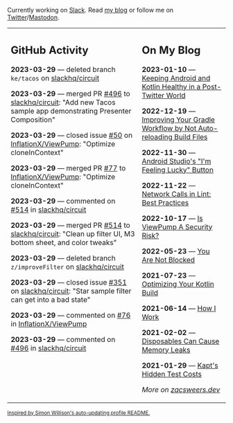 Currently working on [Slack](https://slack.com/). Read [my blog](https://zacsweers.dev/) or follow me on [Twitter](https://twitter.com/ZacSweers)/[Mastodon](https://hachyderm.io/@ZacSweers).

<table><tr><td valign="top" width="60%">

## GitHub Activity
<!-- githubActivity starts -->
**2023-03-29** — deleted branch `ke/tacos` on [slackhq/circuit](https://github.com/slackhq/circuit)

**2023-03-29** — merged PR [#496](https://github.com/slackhq/circuit/pull/496) to [slackhq/circuit](https://github.com/slackhq/circuit): "Add new Tacos sample app demonstrating Presenter Composition"

**2023-03-29** — closed issue [#50](https://github.com/InflationX/ViewPump/issues/50) on [InflationX/ViewPump](https://github.com/InflationX/ViewPump): "Optimize cloneInContext"

**2023-03-29** — merged PR [#77](https://github.com/InflationX/ViewPump/pull/77) to [InflationX/ViewPump](https://github.com/InflationX/ViewPump): "Optimize cloneInContext"

**2023-03-29** — commented on [#514](https://github.com/slackhq/circuit/pull/514#issuecomment-1489007144) in [slackhq/circuit](https://github.com/slackhq/circuit)

**2023-03-29** — merged PR [#514](https://github.com/slackhq/circuit/pull/514) to [slackhq/circuit](https://github.com/slackhq/circuit): "Clean up filter UI, M3 bottom sheet, and color tweaks"

**2023-03-29** — deleted branch `z/improveFilter` on [slackhq/circuit](https://github.com/slackhq/circuit)

**2023-03-29** — closed issue [#351](https://github.com/slackhq/circuit/issues/351) on [slackhq/circuit](https://github.com/slackhq/circuit): "Star sample filter can get into a bad state"

**2023-03-29** — commented on [#76](https://github.com/InflationX/ViewPump/pull/76#issuecomment-1488967560) in [InflationX/ViewPump](https://github.com/InflationX/ViewPump)

**2023-03-29** — commented on [#496](https://github.com/slackhq/circuit/pull/496#issuecomment-1488785795) in [slackhq/circuit](https://github.com/slackhq/circuit)
<!-- githubActivity ends -->
</td><td valign="top" width="40%">

## On My Blog
<!-- blog starts -->
**2023-01-10** — [Keeping Android and Kotlin Healthy in a Post-Twitter World](https://www.zacsweers.dev/keeping-android-healthy/)

**2022-12-19** — [Improving Your Gradle Workflow by Not Auto-reloading Build Files](https://www.zacsweers.dev/improving-your-workflow-by-not-auto-reloading-build-files/)

**2022-11-30** — [Android Studio's "I'm Feeling Lucky" Button](https://www.zacsweers.dev/android-studios-im-feeling-lucky-button/)

**2022-11-22** — [Network Calls in Lint: Best Practices](https://www.zacsweers.dev/network-calls-in-lint-best-practices/)

**2022-10-17** — [Is ViewPump A Security Risk?](https://www.zacsweers.dev/is-viewpump-a-security-risk/)

**2022-05-23** — [You Are Not Blocked](https://www.zacsweers.dev/you-are-not-blocked/)

**2021-07-23** — [Optimizing Your Kotlin Build](https://www.zacsweers.dev/optimizing-your-kotlin-build/)

**2021-06-14** — [How I Work](https://www.zacsweers.dev/how-i-work/)

**2021-02-02** — [Disposables Can Cause Memory Leaks](https://www.zacsweers.dev/disposables-can-cause-memory-leaks/)

**2021-01-29** — [Kapt's Hidden Test Costs](https://www.zacsweers.dev/kapts-hidden-test-costs/)
<!-- blog ends -->
_More on [zacsweers.dev](https://zacsweers.dev/)_
</td></tr></table>

<sub><a href="https://simonwillison.net/2020/Jul/10/self-updating-profile-readme/">Inspired by Simon Willison's auto-updating profile README.</a></sub>